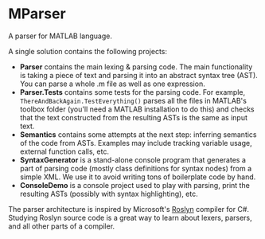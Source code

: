 # MParser

A parser for MATLAB language.

A single solution contains the following projects:

* **Parser** contains the main lexing & parsing code. The main functionality
is taking a piece of text and parsing it into an abstract syntax tree (AST).
You can parse a whole .m file as well as one expression.
* **Parser.Tests** contains some tests for the parsing code. For example,
`ThereAndBackAgain.TestEverything()` parses all the files in MATLAB's
toolbox folder (you'll need a MATLAB installation to do this) and checks
that the text constructed from the resulting ASTs is the same as input text.
* **Semantics** contains some attempts at the next step: inferring semantics
of the code from ASTs. Examples may include tracking variable usage,
external function calls, etc.
* **SyntaxGenerator** is a stand-alone console program that generates a part
of parsing code (mostly class definitions for syntax nodes) from a simple XML.
We use it to avoid writing tons of boilerplate code by hand.
* **ConsoleDemo** is a console project used to play with parsing, print the
resulting ASTs (possibly with syntax highlighting), etc.

The parser architecture is inspired by Microsoft's
[Roslyn](https://github.com/dotnet/roslyn) compiler for C#. Studying Roslyn
source code is a great way to learn about lexers, parsers, and all other
parts of a compiler.
